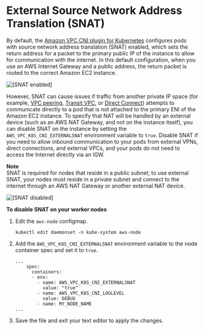 # External Source Network Address Translation \(SNAT\)<a name="external-snat"></a>

By default, the [Amazon VPC CNI plugin for Kubernetes](https://github.com/aws/amazon-vpc-cni-k8s) configures pods with source network address translation \(SNAT\) enabled, which sets the return address for a packet to the primary public IP of the instance to allow for communication with the internet\. In this default configuration, when you use an AWS Internet Gateway and a public address, the return packet is routed to the correct Amazon EC2 instance\.

![\[SNAT enabled\]](http://docs.aws.amazon.com/eks/latest/userguide/images/SNAT-enabled.jpg)

However, SNAT can cause issues if traffic from another private IP space \(for example, [VPC peering](https://docs.aws.amazon.com/vpc/latest/peering/what-is-vpc-peering.html), [Transit VPC](https://docs.aws.amazon.com/aws-technical-content/latest/aws-vpc-connectivity-options/transit-vpc.html), or [Direct Connect](https://docs.aws.amazon.com/directconnect/latest/UserGuide/Welcome.html)\) attempts to communicate directly to a pod that is not attached to the primary ENI of the Amazon EC2 instance\. To specify that NAT will be handled by an external device \(such as an AWS NAT Gateway, and not on the instance itself\), you can disable SNAT on the instance by setting the `AWS_VPC_K8S_CNI_EXTERNALSNAT` environment variable to `true`\. Disable SNAT if you need to allow inbound communication to your pods from external VPNs, direct connections, and external VPCs, and your pods do not need to access the Internet directly via an IGW\.

**Note**  
SNAT is required for nodes that reside in a public subnet; to use external SNAT, your nodes must reside in a private subnet and connect to the internet through an AWS NAT Gateway or another external NAT device\.

![\[SNAT disabled\]](http://docs.aws.amazon.com/eks/latest/userguide/images/SNAT-disabled.jpg)

**To disable SNAT on your worker nodes**

1. Edit the `aws-node` configmap\.

   ```
   kubectl edit daemonset -n kube-system aws-node
   ```

1. Add the `AWS_VPC_K8S_CNI_EXTERNALSNAT` environment variable to the node container spec and set it to `true`\.

   ```
   ...
       spec:
         containers:
         - env:
           - name: AWS_VPC_K8S_CNI_EXTERNALSNAT
             value: "true"
           - name: AWS_VPC_K8S_CNI_LOGLEVEL
             value: DEBUG
           - name: MY_NODE_NAME
   ...
   ```

1. Save the file and exit your text editor to apply the changes\.